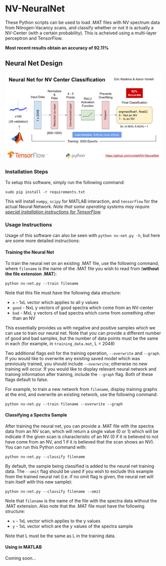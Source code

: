 # NV-NeuralNet

These Python scripts can be used to load .MAT files with NV spectrum data from Nitrogen-Vacancy scans, and classify whether or not it is actually a NV-Center (with a certain probability). This is acheived using a multi-layer perceptron and TensorFlow.

**Most recent results obtain an accuracy of 92.11%**

## Neural Net Design

![Neural Net Diagram](https://github.com/vontell/NV-NeuralNet/blob/master/imgs/diagram.png)

### Installation Steps
To setup this software, simply run the following command:

```
sudo pip install -r requirements.txt
```

This will install `numpy`, `scipy` for MATLAB interaction, and `tensorflow` for the actual Neural Network. *Note that some operating systems may require [special installation instructions for TensorFlow](https://www.tensorflow.org/get_started/os_setup).*

### Usage Instructions
Usage of this software can also be seen with `python nv-net.py -h`, but here are some more detailed instructions:

#### Training the Neural Net
To train the neural net on an existing .MAT file, use the following command, where `filename` is the name of the .MAT file you wish to read from (**without the file extension .MAT**):

```
python nv-net.py --train filename
```

Note that this file must have the following data structure:

* `x` - 1xL vector which applies to all y values
* `good` - NxL y vectors of good spectra which come from an NV-center
* `bad` - MxL y vectors of bad spectra which come from something other than an NV

This essentially provides us with negative and positive samples which we can use to train our neural net. Note that you can provide a different number of good and bad samples, but the number of data points must be the same in each (for example, in `training_data.mat`, L = 2048)

Two additional flags exit for the training operation, `--overwrite` and `--graph`. If you would like to overwrite any existing saved model which was previously trained, you should include `--overwrite`; otherwise no new training will occur. If you would like to display relevant neural network and training information after training, include the `--graph` flag. Both of these flags default to false.

For example, to train a new network from `filename`, display training graphs at the end, and overwrite an existing network, use the following command:

```
python nv-net.py --train filename --overwrite --graph
```

#### Classifying a Spectra Sample
After training the neural net, you can provide a .MAT file with the spectra data from an NV scan, which will return a single value (0 or 1) which will be indicate if the given scan is characteristic of an NV (0 if it is believed to not have come from an NV, and 1 if it is believed that the scan shows an NV). You can run this Python command with:

```
python nv-net.py --classify filename
```

By default, the sample being classified is added to the neural net training data. The `--omit` flag should be used if you wish to exclude this example from the trained neural net (i.e. if no omit flag is given, the neural net will train itself with this new sample):

```
python nv-net.py --classify filename --omit
```

Note that `filename` is the name of the file with the spectra data without the .MAT extension. Also note that the .MAT file must have the following structure:

* `x` - 1xL vector which applies to the y values
* `y` - 1xL vector which are the y values of the spectra sample

Note that L must be the same as L in the training data.

#### Using in MATLAB

Coming soon...
